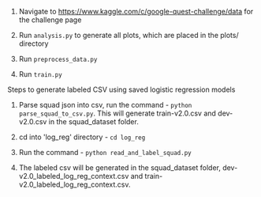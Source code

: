 1. Navigate to https://www.kaggle.com/c/google-quest-challenge/data for the challenge page

2. Run `analysis.py` to generate all plots, which are placed in the plots/ directory

3. Run `preprocess_data.py`

4. Run `train.py`

Steps to generate labeled CSV using saved logistic regression models

1. Parse squad json into csv, run the command - `python parse_squad_to_csv.py`. This will generate train-v2.0.csv and dev-v2.0.csv in the squad_dataset folder.

2. cd into 'log_reg' directory - `cd log_reg`

3. Run the command - `python read_and_label_squad.py`

3. The labeled csv will be generated in the squad_dataset folder, dev-v2.0_labeled_log_reg_context.csv and train-v2.0_labeled_log_reg_context.csv.